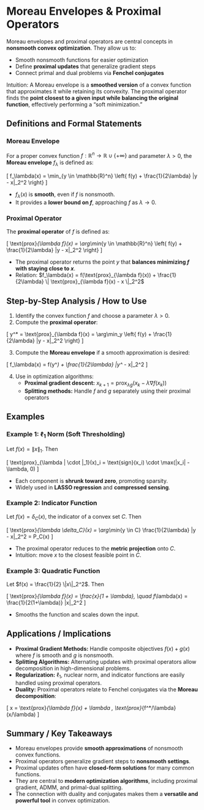 # Moreau Envelopes & Proximal Operators

 Moreau envelopes and proximal operators are central concepts in **nonsmooth convex optimization**. They allow us to:

- Smooth nonsmooth functions for easier optimization  
- Define **proximal updates** that generalize gradient steps  
- Connect primal and dual problems via **Fenchel conjugates**  

Intuition: A Moreau envelope is a **smoothed version** of a convex function that approximates it while retaining its convexity. The proximal operator finds the **point closest to a given input while balancing the original function**, effectively performing a “soft minimization.”

 

## Definitions and Formal Statements

### Moreau Envelope

For a proper convex function $f: \mathbb{R}^n \to \mathbb{R} \cup \{+\infty\}$ and parameter $\lambda > 0$, the **Moreau envelope** $f_\lambda$ is defined as:

\[
f_\lambda(x) = \min_{y \in \mathbb{R}^n} \left\{ f(y) + \frac{1}{2\lambda} \|y - x\|_2^2 \right\}
\]

- $f_\lambda(x)$ is **smooth**, even if $f$ is nonsmooth.  
- It provides a **lower bound on $f$**, approaching $f$ as $\lambda \to 0$.  

### Proximal Operator

The **proximal operator** of $f$ is defined as:

\[
\text{prox}_{\lambda f}(x) = \arg\min_{y \in \mathbb{R}^n} \left\{ f(y) + \frac{1}{2\lambda} \|y - x\|_2^2 \right\}
\]

- The proximal operator returns the point $y$ that **balances minimizing $f$ with staying close to $x$**.  
- Relation: $f_\lambda(x) = f(\text{prox}_{\lambda f}(x)) + \frac{1}{2\lambda} \| \text{prox}_{\lambda f}(x) - x \|_2^2$

 
## Step-by-Step Analysis / How to Use

1. Identify the convex function $f$ and choose a parameter $\lambda > 0$.  
2. Compute the **proximal operator**:  

\[
y^* = \text{prox}_{\lambda f}(x) = \arg\min_y \left\{ f(y) + \frac{1}{2\lambda} \|y - x\|_2^2 \right\}
\]

3. Compute the **Moreau envelope** if a smooth approximation is desired:  

\[
f_\lambda(x) = f(y^*) + \frac{1}{2\lambda} \|y^* - x\|_2^2
\]

4. Use in optimization algorithms:  
   - **Proximal gradient descent:** $x_{k+1} = \text{prox}_{\lambda g}(x_k - \lambda \nabla f(x_k))$  
   - **Splitting methods:** Handle $f$ and $g$ separately using their proximal operators  

 
## Examples

### Example 1: $\ell_1$ Norm (Soft Thresholding)

Let $f(x) = \|x\|_1$. Then

\[
\text{prox}_{\lambda \| \cdot \|_1}(x)_i = \text{sign}(x_i) \cdot \max(|x_i| - \lambda, 0)
\]

- Each component is **shrunk toward zero**, promoting sparsity.  
- Widely used in **LASSO regression** and **compressed sensing**.

### Example 2: Indicator Function

Let $f(x) = \delta_C(x)$, the indicator of a convex set $C$. Then

\[
\text{prox}_{\lambda \delta_C}(x) = \arg\min_{y \in C} \frac{1}{2\lambda} \|y - x\|_2^2 = P_C(x)
\]

- The proximal operator reduces to the **metric projection** onto $C$.  
- Intuition: move $x$ to the closest feasible point in $C$.

### Example 3: Quadratic Function

Let $f(x) = \frac{1}{2} \|x\|_2^2$. Then

\[
\text{prox}_{\lambda f}(x) = \frac{x}{1 + \lambda}, \quad f_\lambda(x) = \frac{1}{2(1+\lambda)} \|x\|_2^2
\]

- Smooths the function and scales down the input.  

 

## Applications / Implications

- **Proximal Gradient Methods:** Handle composite objectives $f(x) + g(x)$ where $f$ is smooth and $g$ is nonsmooth.  
- **Splitting Algorithms:** Alternating updates with proximal operators allow decomposition in high-dimensional problems.  
- **Regularization:** $\ell_1$, nuclear norm, and indicator functions are easily handled using proximal operators.  
- **Duality:** Proximal operators relate to Fenchel conjugates via the **Moreau decomposition**:

\[
x = \text{prox}_{\lambda f}(x) + \lambda \, \text{prox}_{f^*/\lambda}(x/\lambda)
\]

 
## Summary / Key Takeaways

- Moreau envelopes provide **smooth approximations** of nonsmooth convex functions.  
- Proximal operators generalize gradient steps to **nonsmooth settings**.  
- Proximal updates often have **closed-form solutions** for many common functions.  
- They are central to **modern optimization algorithms**, including proximal gradient, ADMM, and primal-dual splitting.  
- The connection with duality and conjugates makes them a **versatile and powerful tool** in convex optimization.
